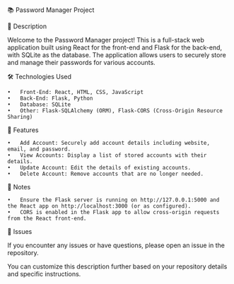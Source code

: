 📚 Password Manager Project

🔐 Description

Welcome to the Password Manager project! This is a full-stack web application built using React for the front-end and Flask for the back-end, with SQLite as the database. The application allows users to securely store and manage their passwords for various accounts.

🛠️ Technologies Used

	•	Front-End: React, HTML, CSS, JavaScript
	•	Back-End: Flask, Python
	•	Database: SQLite
	•	Other: Flask-SQLAlchemy (ORM), Flask-CORS (Cross-Origin Resource Sharing)

🌟 Features

	•	Add Account: Securely add account details including website, email, and password.
	•	View Accounts: Display a list of stored accounts with their details.
	•	Update Account: Edit the details of existing accounts.
	•	Delete Account: Remove accounts that are no longer needed.
 
📝 Notes

	•	Ensure the Flask server is running on http://127.0.0.1:5000 and the React app on http://localhost:3000 (or as configured).
	•	CORS is enabled in the Flask app to allow cross-origin requests from the React front-end.

🐞 Issues

If you encounter any issues or have questions, please open an issue in the repository.

You can customize this description further based on your repository details and specific instructions.
